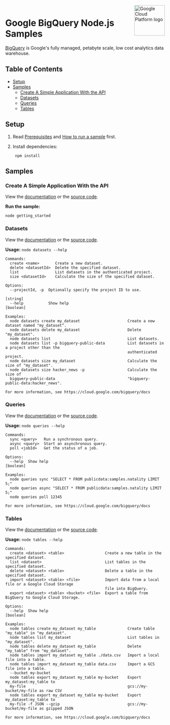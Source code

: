 <img src="https://avatars2.githubusercontent.com/u/2810941?v=3&s=96" alt="Google Cloud Platform logo" title="Google Cloud Platform" align="right" height="96" width="96"/>

# Google BigQuery Node.js Samples

[BigQuery][bigquery_docs] is Google's fully managed, petabyte scale, low cost
analytics data warehouse.

[bigquery_docs]: https://cloud.google.com/bigquery/docs/

## Table of Contents

* [Setup](#setup)
* [Samples](#samples)
  * [Create A Simple Application With the API](#create-a-simple-application-with-the-api)
  * [Datasets](#datasets)
  * [Queries](#queries)
  * [Tables](#tables)

## Setup

1. Read [Prerequisites][prereq] and [How to run a sample][run] first.
1. Install dependencies:

        npm install

[prereq]: ../README.md#prerequisities
[run]: ../README.md#how-to-run-a-sample

## Samples

### Create A Simple Application With the API

View the [documentation][basics_docs] or the [source code][basics_code].

__Run the sample:__

    node getting_started

[basics_docs]: https://cloud.google.com/bigquery/create-simple-app-api
[basics_code]: getting_started.js

### Datasets

View the [documentation][datasets_docs] or the [source code][datasets_code].

__Usage:__ `node datasets --help`

```
Commands:
  create <name>       Create a new dataset.
  delete <datasetId>  Delete the specified dataset.
  list                List datasets in the authenticated project.
  size <datasetId>    Calculate the size of the specified dataset.

Options:
  --projectId, -p  Optionally specify the project ID to use.
                                                                         [string]
  --help           Show help                                            [boolean]

Examples:
  node datasets create my_dataset                     Create a new dataset named "my_dataset".
  node datasets delete my_dataset                     Delete "my_dataset".
  node datasets list                                  List datasets.
  node datasets list -p bigquery-public-data          List datasets in a project other than the
                                                      authenticated project.
  node datasets size my_dataset                       Calculate the size of "my_dataset".
  node datasets size hacker_news -p                   Calculate the size of
  bigquery-public-data                                "bigquery-public-data:hacker_news".

For more information, see https://cloud.google.com/bigquery/docs
```

[datasets_docs]: https://cloud.google.com/bigquery/docs
[datasets_code]: datasets.js

### Queries

View the [documentation][queries_docs] or the [source code][queries_code].

__Usage:__ `node queries --help`

```
Commands:
  sync <query>   Run a synchronous query.
  async <query>  Start an asynchronous query.
  poll <jobId>   Get the status of a job.

Options:
  --help  Show help                                            [boolean]

Examples:
  node queries sync "SELECT * FROM publicdata:samples.natality LIMIT 5;"
  node queries async "SELECT * FROM publicdata:samples.natality LIMIT 5;"
  node queries poll 12345

For more information, see https://cloud.google.com/bigquery/docs
```

[queries_docs]: https://cloud.google.com/bigquery/docs
[queries_code]: queries.js

### Tables

View the [documentation][tables_docs] or the [source code][tables_code].

__Usage:__ `node tables --help`

```
Commands:
  create <dataset> <table>                  Create a new table in the specified dataset.
  list <dataset>                            List tables in the specified dataset.
  delete <dataset> <table>                  Delete a table in the specified dataset.
  import <dataset> <table> <file>           Import data from a local file or a Google Cloud Storage
                                            file into BigQuery.
  export <dataset> <table> <bucket> <file>  Export a table from BigQuery to Google Cloud Storage.

Options:
  --help  Show help                                                                        [boolean]

Examples:
  node tables create my_dataset my_table              Create table "my_table" in "my_dataset".
  node tables list my_dataset                         List tables in "my_dataset".
  node tables delete my_dataset my_table              Delete "my_table" from "my_dataset".
  node tables import my_dataset my_table ./data.csv   Import a local file into a table.
  node tables import my_dataset my_table data.csv     Import a GCS file into a table.
  --bucket my-bucket
  node tables export my_dataset my_table my-bucket    Export my_dataset:my_table to
  my-file                                             gcs://my-bucket/my-file as raw CSV
  node tables export my_dataset my_table my-bucket    Export my_dataset:my_table to
  my-file -f JSON --gzip                              gcs://my-bucket/my-file as gzipped JSON

For more information, see https://cloud.google.com/bigquery/docs
```

[tables_docs]: https://cloud.google.com/bigquery/docs
[tables_code]: tables.js

